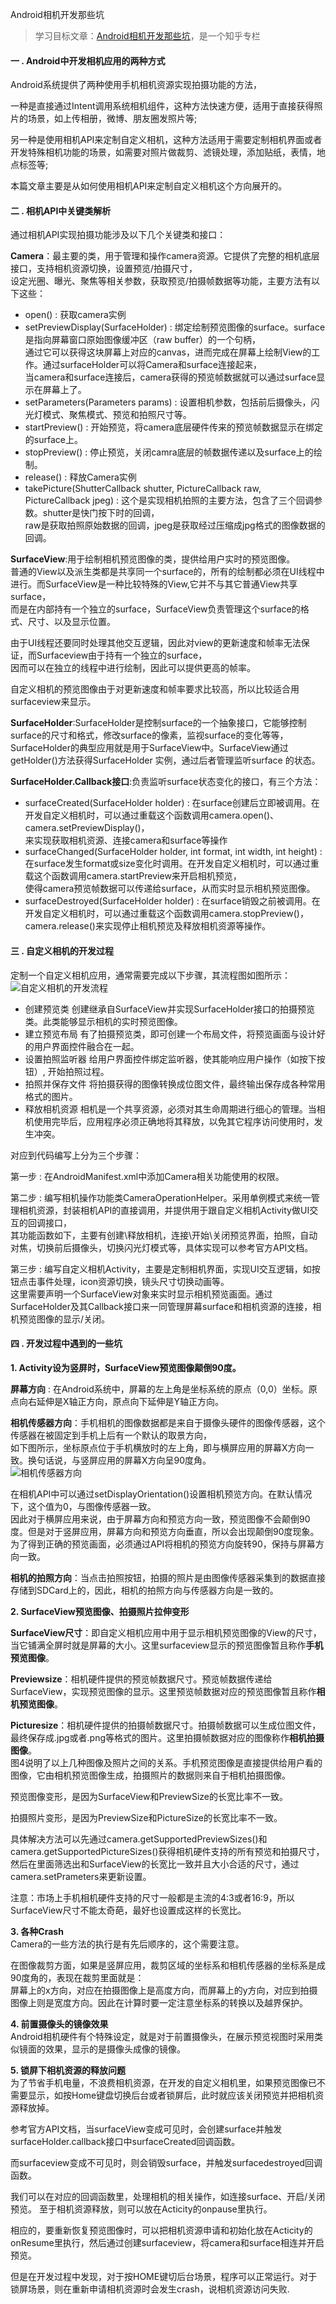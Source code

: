 Android相机开发那些坑
>学习目标文章：[Android相机开发那些坑](https://zhuanlan.zhihu.com/p/20559606)，是一个知乎专栏
#### 一 . Android中开发相机应用的两种方式
Android系统提供了两种使用手机相机资源实现拍摄功能的方法，<br>

一种是直接通过Intent调用系统相机组件，这种方法快速方便，适用于直接获得照片的场景，如上传相册，微博、朋友圈发照片等;<br>

另一种是使用相机API来定制自定义相机，这种方法适用于需要定制相机界面或者开发特殊相机功能的场景，如需要对照片做裁剪、滤镜处理，添加贴纸，表情，地点标签等;<br>

本篇文章主要是从如何使用相机API来定制自定义相机这个方向展开的。

#### 二 . 相机API中关键类解析
通过相机API实现拍摄功能涉及以下几个关键类和接口：<br>

**Camera**：最主要的类，用于管理和操作camera资源。它提供了完整的相机底层接口，支持相机资源切换，设置预览/拍摄尺寸，<br>
设定光圈、曝光、聚焦等相关参数，获取预览/拍摄帧数据等功能，主要方法有以下这些：

* open() : 获取camera实例
* setPreviewDisplay(SurfaceHolder) : 绑定绘制预览图像的surface。surface是指向屏幕窗口原始图像缓冲区（raw buffer）的一个句柄，<br>
通过它可以获得这块屏幕上对应的canvas，进而完成在屏幕上绘制View的工作。通过surfaceHolder可以将Camera和surface连接起来，<br>
当camera和surface连接后，camera获得的预览帧数据就可以通过surface显示在屏幕上了。
* setParameters(Parameters params) : 设置相机参数，包括前后摄像头，闪光灯模式、聚焦模式、预览和拍照尺寸等。
* startPreview() : 开始预览，将camera底层硬件传来的预览帧数据显示在绑定的surface上。
* stopPreview() : 停止预览，关闭camra底层的帧数据传递以及surface上的绘制。
* release() : 释放Camera实例
* takePicture(ShutterCallback shutter, PictureCallback raw,
              PictureCallback jpeg) : 这个是实现相机拍照的主要方法，包含了三个回调参数。shutter是快门按下时的回调，<br>
              raw是获取拍照原始数据的回调，jpeg是获取经过压缩成jpg格式的图像数据的回调。

**SurfaceView**:用于绘制相机预览图像的类，提供给用户实时的预览图像。<br>
普通的View以及派生类都是共享同一个surface的，所有的绘制都必须在UI线程中进行。而SurfaceView是一种比较特殊的View,它并不与其它普通View共享surface，<br>
而是在内部持有一个独立的surface，SurfaceView负责管理这个surface的格式、尺寸、以及显示位置。<br>

由于UI线程还要同时处理其他交互逻辑，因此对view的更新速度和帧率无法保证，而Surfaceview由于持有一个独立的surface，<br>
因而可以在独立的线程中进行绘制，因此可以提供更高的帧率。<br>

自定义相机的预览图像由于对更新速度和帧率要求比较高，所以比较适合用surfaceview来显示。

**SurfaceHolder**:SurfaceHolder是控制surface的一个抽象接口，它能够控制surface的尺寸和格式，修改surface的像素，监视surface的变化等等，<br>
SurfaceHolder的典型应用就是用于SurfaceView中。SurfaceView通过getHolder()方法获得SurfaceHolder 实例，通过后者管理监听surface 的状态。

**SurfaceHolder.Callback接口**:负责监听surface状态变化的接口，有三个方法：<br>
* surfaceCreated(SurfaceHolder holder) : 在surface创建后立即被调用。在开发自定义相机时，可以通过重载这个函数调用camera.open()、camera.setPreviewDisplay()，<br>
来实现获取相机资源、连接camera和surface等操作
* surfaceChanged(SurfaceHolder holder, int format, int width,
                  int height) : 在surface发生format或size变化时调用。在开发自定义相机时，可以通过重载这个函数调用camera.startPreview来开启相机预览，<br>
                  使得camera预览帧数据可以传递给surface，从而实时显示相机预览图像。
* surfaceDestroyed(SurfaceHolder holder) : 在surface销毁之前被调用。在开发自定义相机时，可以通过重载这个函数调用camera.stopPreview()，camera.release()来实现停止相机预览及释放相机资源等操作。
#### 三 . 自定义相机的开发过程
定制一个自定义相机应用，通常需要完成以下步骤，其流程图如图所示：<br>
![自定义相机的开发流程](https://github.com/liuhuan2015/CameraUseLearn/blob/master/images/Custom_Camera_flow.jpg)<br>
* 创建预览类 创建继承自SurfaceView并实现SurfaceHolder接口的拍摄预览类。此类能够显示相机的实时预览图像。
* 建立预览布局 有了拍摄预览类，即可创建一个布局文件，将预览画面与设计好的用户界面控件融合在一起。
* 设置拍照监听器 给用户界面控件绑定监听器，使其能响应用户操作（如按下按钮）, 开始拍照过程。
* 拍照并保存文件 将拍摄获得的图像转换成位图文件，最终输出保存成各种常用格式的图片。
* 释放相机资源 相机是一个共享资源，必须对其生命周期进行细心的管理。当相机使用完毕后，应用程序必须正确地将其释放，以免其它程序访问使用时，发生冲突。

对应到代码编写上分为三个步骤：<br>

第一步 : 在AndroidManifest.xml中添加Camera相关功能使用的权限。<br>

第二步 : 编写相机操作功能类CameraOperationHelper。采用单例模式来统一管理相机资源，封装相机API的直接调用，并提供用于跟自定义相机Activity做UI交互的回调接口，<br>
其功能函数如下，主要有创建\释放相机，连接\开始\关闭预览界面，拍照，自动对焦，切换前后摄像头，切换闪光灯模式等，具体实现可以参考官方API文档。<br>

第三步 : 编写自定义相机Activity，主要是定制相机界面，实现UI交互逻辑，如按钮点击事件处理，icon资源切换，镜头尺寸切换动画等。<br>
这里需要声明一个SurfaceView对象来实时显示相机预览画面。通过SurfaceHolder及其Callback接口来一同管理屏幕surface和相机资源的连接，相机预览图像的显示/关闭。<br>

#### 四 . 开发过程中遇到的一些坑
**1. Activity设为竖屏时，SurfaceView预览图像颠倒90度。**

**屏幕方向** : 在Android系统中，屏幕的左上角是坐标系统的原点（0,0）坐标。原点向右延伸是X轴正方向，原点向下延伸是Y轴正方向。<br>

**相机传感器方向**：手机相机的图像数据都是来自于摄像头硬件的图像传感器，这个传感器在被固定到手机上后有一个默认的取景方向，<br>
如下图所示，坐标原点位于手机横放时的左上角，即与横屏应用的屏幕X方向一致。换句话说，与竖屏应用的屏幕X方向呈90度角。<br>
![相机传感器方向](https://github.com/liuhuan2015/CameraUseLearn/blob/master/images/Camera_Sensor_Orientation.jpg)<br>

在相机API中可以通过setDisplayOrientation()设置相机预览方向。在默认情况下，这个值为0，与图像传感器一致。<br>
因此对于横屏应用来说，由于屏幕方向和预览方向一致，预览图像不会颠倒90度。但是对于竖屏应用，屏幕方向和预览方向垂直，所以会出现颠倒90度现象。<br>
为了得到正确的预览画面，必须通过API将相机的预览方向旋转90，保持与屏幕方向一致。<br>

**相机的拍照方向**：当点击拍照按钮，拍摄的照片是由图像传感器采集到的数据直接存储到SDCard上的，因此，相机的拍照方向与传感器方向是一致的。<br>

**2. SurfaceView预览图像、拍摄照片拉伸变形**<br>

**SurfaceView尺寸**：即自定义相机应用中用于显示相机预览图像的View的尺寸，当它铺满全屏时就是屏幕的大小。这里surfaceview显示的预览图像暂且称作**手机预览图像**。<br>

**Previewsize**：相机硬件提供的预览帧数据尺寸。预览帧数据传递给SurfaceView，实现预览图像的显示。这里预览帧数据对应的预览图像暂且称作**相机预览图像**。<br>

**Picturesize**：相机硬件提供的拍摄帧数据尺寸。拍摄帧数据可以生成位图文件，最终保存成.jpg或者.png等格式的图片。这里拍摄帧数据对应的图像称作**相机拍摄图像**。<br>
图4说明了以上几种图像及照片之间的关系。手机预览图像是直接提供给用户看的图像，它由相机预览图像生成，拍摄照片的数据则来自于相机拍摄图像。<br>

预览图像变形，是因为SurfaceView和PreviewSize的长宽比率不一致。<br>

拍摄照片变形，是因为PreviewSize和PictureSize的长宽比率不一致。<br>

具体解决方法可以先通过camera.getSupportedPreviewSizes()和camera.getSupportedPictureSizes()获得相机硬件支持的所有预览和拍摄尺寸，<br>
然后在里面筛选出和SurfaceView的长宽比一致并且大小合适的尺寸，通过camera.setPrameters来更新设置。<br>

注意：市场上手机相机硬件支持的尺寸一般都是主流的4:3或者16:9，所以SurfaceView尺寸不能太奇葩，最好也设置成这样的长宽比。<br>

**3. 各种Crash**<br>
Camera的一些方法的执行是有先后顺序的，这个需要注意。<br>

在图像裁剪方面，如果是竖屏应用，裁剪区域的坐标系和相机传感器的坐标系是成90度角的，表现在裁剪里面就是：<br>
屏幕上的x方向，对应在拍摄图像上是高度方向，而屏幕上的y方向，对应到拍摄图像上则是宽度方向。因此在计算时要一定注意坐标系的转换以及越界保护。<br>

**4. 前置摄像头的镜像效果**<br>
Android相机硬件有个特殊设定，就是对于前置摄像头，在展示预览视图时采用类似镜面的效果，显示的是摄像头成像的镜像。<br>

**5. 锁屏下相机资源的释放问题**<br>
为了节省手机电量，不浪费相机资源，在开发的自定义相机里，如果预览图像已不需要显示，如按Home键盘切换后台或者锁屏后，此时就应该关闭预览并把相机资源释放掉。<br>

参考官方API文档，当surfaceView变成可见时，会创建surface并触发surfaceHolder.callback接口中surfaceCreated回调函数。<br>

而surfaceview变成不可见时，则会销毁surface，并触发surfacedestroyed回调函数。<br>

我们可以在对应的回调函数里，处理相机的相关操作，如连接surface、开启/关闭预览。 至于相机资源释放，则可以放在Acticity的onpause里执行。<br>

相应的，要重新恢复预览图像时，可以把相机资源申请和初始化放在Acticity的onResume里执行，然后通过创建surfaceview，将camera和surface相连并开启预览。<br>

但是在开发过程中发现，对于按HOME键切后台场景，程序可以正常运行。对于锁屏场景，则在重新申请相机资源时会发生crash，说相机资源访问失败.<br>



























                  


              


 
